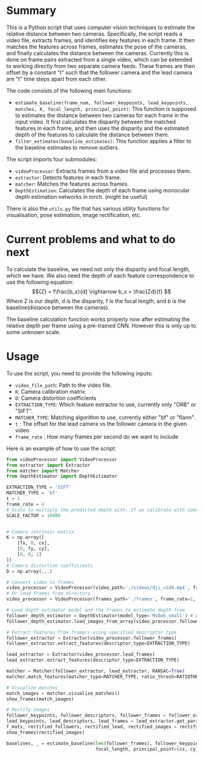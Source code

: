 # Summary

This is a Python script that uses computer vision techniques to estimate the relative distance between two cameras.
Specifically, the script reads a video file, extracts frames, and identifies key features in each frame.
It then matches the features across frames, estimates the pose of the cameras, and finally calculates the distance between the cameras.
Currently this is done on frame pairs extracted from a single video, which can be extended to working directly from two separate camera feeds.
These frames are then offset by a constant "t" such that the follower camera and the lead camera are "t" time steps apart from each other.

The code consists of the following main functions:

- `estimate_baseline(frame_num, follower_keypoints, lead_keypoints, matches, K, focal_length, principal_point)`: This function is supposed to estimates the distance between two cameras for each frame in the input video. 
It first calculates the disparity between the matched features in each frame, and then uses the disparity and the estimated depth of the features to calculate the distance between them.
- `filter_estimates(baseline_estimates)`: This function applies a filter to the baseline estimates to remove outliers.


The script imports four submodules:

- `videoProcessor`: Extracts frames from a video file and processes them.
- `extractor`: Detects features in each frame.
- `matcher`: Matches the features across frames.
- `DepthEstimation`: Calculates the depth of each frame using monocular depth estimation networks in torch. (might be useful)

There is also the `utils.py` file that has various utility functions for visualisation, pose estimation, image rectification, etc.

# Current problems and what to do next
To calculate the baseline, we need not only the disparity and focal length, which we have.
We also need the depth of each feature correspondence to use the following equation: $${Z} = f\frac{b_x}{d} \rightarrow b_x = \frac{Zd}{f} $$
Where Z is our depth, d is the disparity, f is the focal length, and b is the baseline(distance between the cameras).

The baseline calculation function works properly now after estimating the relative depth per frame using a pre-trained CNN.
However this is only up to some unknown scale. 

# Usage

To use the script, you need to provide the following inputs:

- `video_file_path`: Path to the video file.
- `K`: Camera calibration matrix
- `D`: Camera distortion coefficients
- `EXTRACTION_TYPE`: Which feature extractor to use, currently only "ORB" or "SIFT".
- `MATCHER_TYPE`: Matching algorithm to use, currently either "bf" or "flann".
- `t` : The offset for the lead camera vs the follower camera in the given video.
- `frame_rate` : How many frames per second do we want to include

Here is an example of how to use the script:

```python
from videoProcessor import VideoProcessor
from extractor import Extractor
from matcher import Matcher
from depthEstimator import DepthEstimator

EXTRACTION_TYPE = 'SIFT'
MATCHER_TYPE = 'bf'
t = 1
frame_rate = 4
# Scale to multiply the predicted depth with. If we calibrate with some object of known size in the scene, we can extract the scale and get depth in meters.
SCALE_FACTOR = 10000


# Camera intrinsic matrix
K = np.array([
    [fx, 0, cx],
    [0, fy, cy],
    [0, 0, 1]
]) 
# Camera distortion coefficients
D = np.array(...)

# Convert video to frames
video_processor = VideoProcessor(video_path='./videos/dji_vid4.mp4', frames_path='./frames', frame_rate=frame_rate, t=t, movement_mode='parallel', K=K, D=D)
# Or load frames from directory
video_processor = VideoProcessor(frames_path='./frames', frame_rate=1, t=1, load_frames=True, K=K, P=D)

# Load depth estimator model and the frames to estimate depth from
follower_depth_estimator = DepthEstimator(model_type='MiDaS_small') # DPT_Large, MiDaS_small DPT_Large is more accurate but slower. MiDaS_small seems to be good enough though.
follower_depth_estimator.load_images_from_array(video_processor.follower_frames) # Load first frame for testing

# Extract features from frame/s using specified descriptor type
follower_extractor = Extractor(video_processor.follower_frames)
follower_extractor.extract_features(descriptor_type=EXTRACTION_TYPE)

lead_extractor = Extractor(video_processor.lead_frames)
lead_extractor.extract_features(descriptor_type=EXTRACTION_TYPE)

matcher = Matcher(follower_extractor, lead_extractor, RANSAC=True)
matcher.match_features(matcher_type=MATCHER_TYPE, ratio_thresh=RATIOTHRESH)

# Visualize matches
match_images = matcher.visualize_matches()
show_frames(match_images)

# Rectify images
follower_keypoints, follower_descriptors, follower_frames = follower_extractor.get_params()
lead_keypoints, lead_descriptors, lead_frames = lead_extractor.get_params()
f_mats, rectified_followers, rectified_lead, rectified_images = rectify_images_batch(follower_frames, lead_frames, follower_keypoints, lead_keypoints, matcher.matches)
show_frames(rectified_images)

baselines, _ = estimate_baseline(len(follower_frames), follower_keypoints, lead_keypoints, matcher.matches, K, 
                                 focal_length, principal_point=(cx, cy), depth_maps=follower_depths, scale_factor=SCALE_FACTOR)
```
